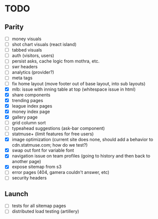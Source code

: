 # TODO

## Parity

- [ ] money visuals
- [ ] shot chart visuals (react island)
- [ ] tabbed visuals
- [ ] auth (visitors, users)
- [ ] persist asks, cache logic from mothra, etc.
- [ ] swr headers
- [ ] analytics (provider?)
- [ ] meta tags
- [ ] fix home layout (move footer out of base layout, into sub layouts)
- [x] mlb: issue with inning table at top (whitespace issue in html)
- [x] share components
- [x] trending pages
- [x] league index pages
- [x] money index page
- [x] gallery page
- [ ] grid column sort
- [ ] typeahead suggestions (ask-bar component)
- [ ] statmuse+ (limit features for free users)
- [x] image optimization (current site does none, should add a behavior to cdn.statmuse.com; how do we test?)
- [x] swap out font for variable font
- [x] navigation issue on team profiles (going to history and then back to another page)
- [x] expose sitemap from s3
- [ ] error pages (404, gamera couldn't answer, etc)
- [ ] security headers

## Launch

- [ ] tests for all sitemap pages
- [ ] distributed load testing (artillery)
